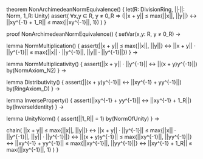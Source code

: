 theorem NonArchimedeanNormEquivalence() {
  let(R: DivisionRing, ||·||: Norm, 1_R: Unity)
  assert(
    ∀x,y ∈ R, y ≠ 0_R ⇒
    (||x + y|| ≤ max{||x||, ||y||} ↔ ||xy^{-1} + 1_R|| ≤ max{||xy^{-1}||, 1})
  )
}

proof NonArchimedeanNormEquivalence() {
  setVar(x,y: R, y ≠ 0_R) →
  
  lemma NormMultiplication() {
    assert(||x + y|| ≤ max{||x||, ||y||} ↔
           ||x + y|| · ||y^{-1}|| ≤ max{||x|| · ||y^{-1}||, ||y|| · ||y^{-1}||})
  } →

  lemma NormMultiplicativity() {
    assert(||x + y|| · ||y^{-1}|| ↔ ||(x + y)y^{-1}||)
    by(NormAxiom_N2)
  } →

  lemma Distributivity() {
    assert(||(x + y)y^{-1}|| ↔ ||xy^{-1} + yy^{-1}||)
    by(RingAxiom_D)
  } →

  lemma InverseProperty() {
    assert(||xy^{-1} + yy^{-1}|| ↔ ||xy^{-1} + 1_R||)
    by(InverseIdentity)
  } →

  lemma UnityNorm() {
    assert(||1_R|| = 1)
    by(NormOfUnity)
  } →

  chain(
    ||x + y|| ≤ max{||x||, ||y||} ↔
    ||x + y|| · ||y^{-1}|| ≤ max{||x|| · ||y^{-1}||, ||y|| · ||y^{-1}||} ↔
    ||(x + y)y^{-1}|| ≤ max{||xy^{-1}||, ||yy^{-1}||} ↔
    ||xy^{-1} + yy^{-1}|| ≤ max{||xy^{-1}||, ||yy^{-1}||} ↔
    ||xy^{-1} + 1_R|| ≤ max{||xy^{-1}||, 1}
  )
}